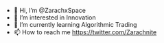 - 👋 Hi, I’m @ZarachxSpace
- 👀 I’m interested in Innovation
- 🌱 I’m currently learning Algorithmic Trading
- 📫 How to reach me https://twitter.com/Zarachnite

<!---
ZarachxSpace/ZarachxSpace is a ✨ special ✨ repository because its `README.md` (this file) appears on your GitHub profile.
You can click the Preview link to take a look at your changes.
--->

